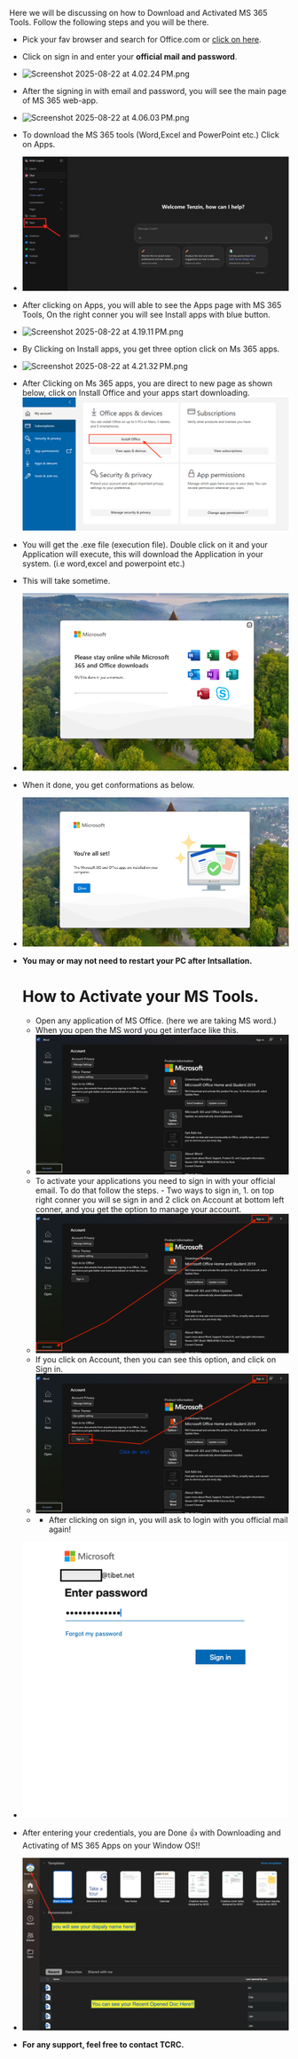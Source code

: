 Here we will be discussing on how to Download and Activated MS 365 Tools. Follow the following steps and you will be there.

- Pick your fav browser and search for Office.com or [click on here](https://www.office.com/).
    
- Click on sign in and enter your **official mail and password**.
    
- ![Screenshot 2025-08-22 at 4.02.24 PM.png](/_resources/Screenshot%202025-08-22%20at%204.02.24 PM.png)
    
- After the signing in with email and password, you will see the main page of MS 365 web-app.
    
- ![Screenshot 2025-08-22 at 4.06.03 PM.png](/_resources/Screenshot%202025-08-22%20at%204.06.03 PM.png)
    
- To download the MS 365 tools (Word,Excel and PowerPoint etc.) Click on Apps.
    
- ![copy1.png](/_resources/copy1.png)
    
- After clicking on Apps, you will able to see the Apps page with MS 365 Tools, On the right conner you will see Install apps with blue button.
    
- ![Screenshot 2025-08-22 at 4.19.11 PM.png](/_resources/Screenshot%202025-08-22%20at%204.19.11 PM.png)
    
- By Clicking on Install apps, you get three option click on Ms 365 apps.
    
- ![Screenshot 2025-08-22 at 4.21.32 PM.png](/_resources/Screenshot%202025-08-22%20at%204.21.32 PM.png)
    
- After Clicking on Ms 365 apps, you are direct to new page as shown below, click on Install Office and your apps start downloading.
    ![3.png](/_resources/3.png)

    
- You will get the .exe file (execution file). Double click on it and your Application will execute, this will download the Application in your system. (i.e word,excel and powerpoint etc.)
- This will take sometime.
- ![4.png](/_resources/4.png)
- When it done, you get conformations as below.
- ![6.png](/_resources/6.png)
- **You may or may not need to restart your PC after Intsallation.**

  # How to Activate your MS Tools.
  -  Open any application of MS Office. (here we are taking MS word.)
  -  When you open the MS word you get interface like this.
  -  ![7.png](/_resources/7.png)
  -  To activate your applications you need to sign in with your official email. To do that follow the steps.
    		- Two ways to sign in, 1. on top right conner you will se sign in and 2 click on Account at bottom left conner, and you get the option to manage your account.
	-  ![7.png](/_resources/7-1.png)
	-  If you click on Account, then you can see this option, and click on Sign in.
	-  ![9.png](/_resources/9.png)
	-  - After clicking on sign in, you will ask to login with you official mail again!
- ![af2a73d620fee897d4d3858fb9ce8482.png](/_resources/af2a73d620fee897d4d3858fb9ce8482.png)
- After entering your credentials, you are Done 👍 with Downloading and Activating of MS 365 Apps on your Window OS!!
- ![27e4c8089c7c962e1a26b24bcd140fb7.png](/_resources/27e4c8089c7c962e1a26b24bcd140fb7.png)
- **For any support, feel free to contact TCRC.**

